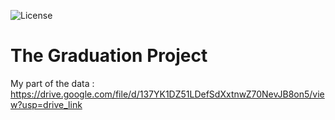 ![License](https://img.shields.io/badge/license-Apache_2.0-orange.svg)

# The Graduation Project

My part of the data : https://drive.google.com/file/d/137YK1DZ51LDefSdXxtnwZ70NevJB8on5/view?usp=drive_link
